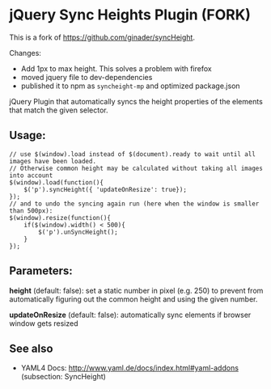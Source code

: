 jQuery Sync Heights Plugin (FORK)
===========================

This is a fork of https://github.com/ginader/syncHeight.

Changes: 

- Add 1px to max height. This solves a problem with firefox
- moved jquery file to dev-dependencies
- published it to npm as `syncheight-mp` and optimized package.json

jQuery Plugin that automatically syncs the height properties of the elements that match the given selector.

Usage:
------
    // use $(window).load instead of $(document).ready to wait until all images have been loaded.
    // Otherwise common height may be calculated without taking all images into account
    $(window).load(function(){
        $('p').syncHeight({ 'updateOnResize': true});
    });
    // and to undo the syncing again run (here when the window is smaller than 500px): 
    $(window).resize(function(){
        if($(window).width() < 500){
            $('p').unSyncHeight();
        }
    });

Parameters:
-----------
__height__ (default: false): set a static number in pixel (e.g. 250) to prevent from automatically figuring out the common height and using the given number.

__updateOnResize__ (default: false): automatically sync elements if browser window gets resized

See also
--------
* YAML4 Docs: <http://www.yaml.de/docs/index.html#yaml-addons> (subsection: SyncHeight)
